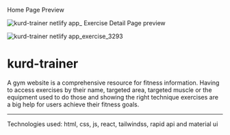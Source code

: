 Home Page Preview


![kurd-trainer netlify app_](https://github.com/devarDilshad/kurd-trainer/assets/102621402/b9008392-c438-4411-87c7-aa9f5c79055f)
Exercise Detail Page preview


![kurd-trainer netlify app_exercise_3293](https://github.com/devarDilshad/kurd-trainer/assets/102621402/68668d57-83f4-4997-af1b-64aaee87d9ce)

# kurd-trainer
A gym website is a comprehensive resource for fitness information. Having to access exercises by their name, targeted area, targeted muscle or the equipment used to do those and showing the right technique exercises are a big help for users achieve their fitness goals.

------
Technologies used: html, css, js, react, tailwindss, rapid api and material ui
